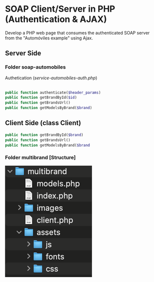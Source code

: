 # SOAP Client/Server in PHP (Authentication & AJAX)

Develop a PHP web page that consumes the authenticated SOAP server from the "Automóviles example" using Ajax.
 
## Server Side

### Folder soap-automobiles 

Authetication (*service-automobiles-auth.php*)

```php (class ManageAutomobilesAuth)

public function authenticate($header_params)
public function getBrandById($id)
public function getBrandsUrl()
public function getModelsByBrand($brand)

```

## Client Side (class Client)

```php
public function getBrandById($brand)
public function getBrandsUrl()
public function getModelsByBrand($brand

```

### Folder multibrand [Structure]

![Alt structure](structure.png)
